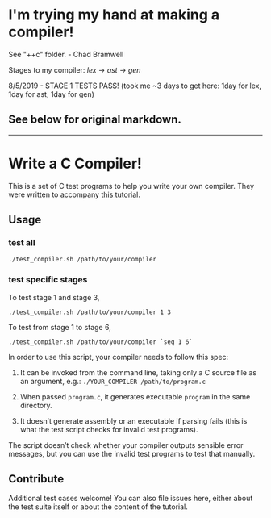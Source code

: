 # I'm trying my hand at making a compiler!
See "++c" folder. - Chad Bramwell

Stages to my compiler: *lex* -> *ast* -> *gen*

8/5/2019 - STAGE 1 TESTS PASS! (took me ~3 days to get here: 1day for lex, 1day for ast, 1day for gen)

## See below for original markdown.
---
# Write a C Compiler!

This is a set of C test programs to help you write your own compiler. They were written to accompany [this tutorial](https://norasandler.com/2017/11/29/Write-a-Compiler.html).

## Usage

### test all
```
./test_compiler.sh /path/to/your/compiler
```

### test specific stages
To test stage 1 and stage 3,
```
./test_compiler.sh /path/to/your/compiler 1 3
```
To test from stage 1 to stage 6,
```
./test_compiler.sh /path/to/your/compiler `seq 1 6`
```

In order to use this script, your compiler needs to follow this spec:

1. It can be invoked from the command line, taking only a C source file as an argument, e.g.: `./YOUR_COMPILER /path/to/program.c`

2. When passed `program.c`, it generates executable `program` in the same directory.

3. It doesn’t generate assembly or an executable if parsing fails (this is what the test script checks for invalid test programs).

The script doesn’t check whether your compiler outputs sensible error messages, but you can use the invalid test programs to test that manually.

## Contribute

Additional test cases welcome! You can also file issues here, either about the test suite itself or about the content of the tutorial.

